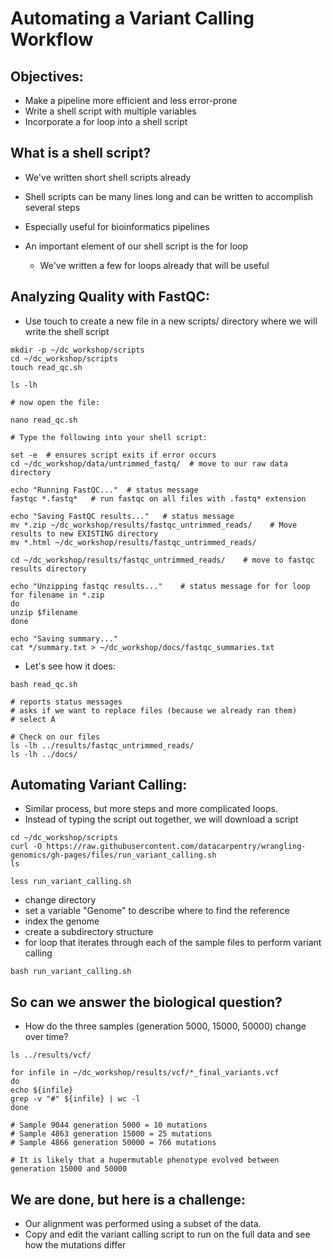 # Automating a Variant Calling Workflow

## Objectives:
* Make a pipeline more efficient and less error-prone
* Write a shell script with multiple variables
* Incorporate a for loop into a shell script

## What is a shell script?
* We've written short shell scripts already
* Shell scripts can be many lines long and can be written to accomplish several steps
* Especially useful for bioinformatics pipelines

* An important element of our shell script is the for loop
  * We've written a few for loops already that will be useful
  
## Analyzing Quality with FastQC:
* Use touch to create a new file in a new scripts/ directory where we will write the shell script

```
mkdir -p ~/dc_workshop/scripts
cd ~/dc_workshop/scripts
touch read_qc.sh

ls -lh

# now open the file:

nano read_qc.sh

# Type the following into your shell script:

set -e  # ensures script exits if error occurs
cd ~/dc_workshop/data/untrimmed_fastq/  # move to our raw data directory

echo "Running FastQC..."  # status message
fastqc *.fastq*   # run fastqc on all files with .fastq* extension

echo "Saving FastQC results..."   # status message
mv *.zip ~/dc_workshop/results/fastqc_untrimmed_reads/    # Move results to new EXISTING directory
mv *.html ~/dc_workshop/results/fastqc_untrimmed_reads/

cd ~/dc_workshop/results/fastqc_untrimmed_reads/    # move to fastqc results directory

echo "Unzipping fastqc results..."    # status message for for loop
for filename in *.zip
do
unzip $filename
done

echo "Saving summary..."
cat */summary.txt > ~/dc_workshop/docs/fastqc_summaries.txt
```

* Let's see how it does:
```
bash read_qc.sh

# reports status messages
# asks if we want to replace files (because we already ran them)
# select A

# Check on our files
ls -lh ../results/fastqc_untrimmed_reads/
ls -lh ../docs/

```

## Automating Variant Calling:
* Similar process, but more steps and more complicated loops.
* Instead of typing the script out together, we will download a script

```
cd ~/dc_workshop/scripts
curl -O https://raw.githubusercontent.com/datacarpentry/wrangling-genomics/gh-pages/files/run_variant_calling.sh
ls

less run_variant_calling.sh
```
* change directory
* set a variable "Genome" to describe where to find the reference
* index the genome
* create a subdirectory structure
* for loop that iterates through each of the sample files to perform variant calling

```
bash run_variant_calling.sh
```

## So can we answer the biological question?
* How do the three samples (generation 5000, 15000, 50000) change over time?

```
ls ../results/vcf/

for infile in ~/dc_workshop/results/vcf/*_final_variants.vcf
do
echo ${infile}
grep -v "#" ${infile} | wc -l
done

# Sample 9044 generation 5000 = 10 mutations
# Sample 4863 generation 15000 = 25 mutations
# Sample 4866 generation 50000 = 766 mutations

# It is likely that a hupermutable phenotype evolved between generation 15000 and 50000
```

## We are done, but here is a challenge:
* Our alignment was performed using a subset of the data.
* Copy and edit the variant calling script to run on the full data and see how the mutations differ

